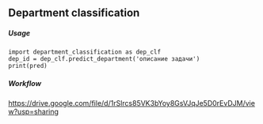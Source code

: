 ## Department classification
##### Usage
```
import department_classification as dep_clf
dep_id = dep_clf.predict_department('описание задачи')
print(pred)
```
##### Workflow
https://drive.google.com/file/d/1rSlrcs85VK3bYoy8GsVJqJe5D0rEvDJM/view?usp=sharing
